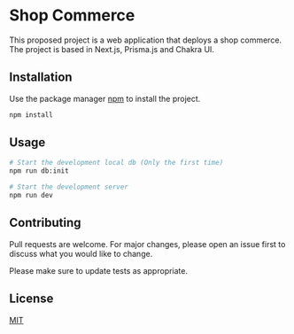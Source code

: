# Shop Commerce

This proposed project is a web application that deploys a shop commerce. The project is based in Next.js, Prisma.js and Chakra UI.

## Installation

Use the package manager [npm](https://www.npmjs.com/) to install the project.

```bash
npm install
```

## Usage

```bash
# Start the development local db (Only the first time)
npm run db:init

# Start the development server
npm run dev
```

## Contributing

Pull requests are welcome. For major changes, please open an issue first
to discuss what you would like to change.

Please make sure to update tests as appropriate.

## License

[MIT](https://choosealicense.com/licenses/mit/)